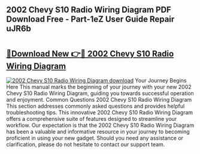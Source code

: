 ## 2002 Chevy S10 Radio Wiring Diagram PDF Download Free - Part-1eZ User Guide Repair uJR6b

# <h2><a href="http://dfj99fy.blite.top/?on=2002+Chevy+S10+Radio+Wiring+Diagram">🔗Download New 👉🔴 2002 Chevy S10 Radio Wiring Diagram</a></h2>

[![2002 Chevy S10 Radio Wiring Diagram download](https://i.imgur.com/lujVjoI.png)](http://dfj99fy.blite.top/?on=2002+Chevy+S10+Radio+Wiring+Diagram)
Your Journey Begins Here This manual marks the beginning of your journey with your new 2002 Chevy S10 Radio Wiring Diagram, guiding you towards successful operation and enjoyment. Common Questions 2002 Chevy S10 Radio Wiring Diagram This section addresses commonly asked questions and provides helpful troubleshooting tips. This innovative 2002 Chevy S10 Radio Wiring Diagram offers a comprehensive suite of features designed to streamline your workflow. Our expectation is that the 2002 Chevy S10 Radio Wiring Diagram has been a valuable and informative resource in your journey to becoming proficient in using your new gadget. Should you need any assistance or clarification, please do not hesitate to contact our support team.
